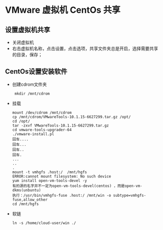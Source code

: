 # VMware 虚拟机 CentOs 共享

##  设置虚拟机共享

* 关闭虚拟机
* 右击虚拟机名称，点击设置，点击选项，共享文件夹总是开启，选择需要共享的目录，保存；

## CentOs设置安装软件

* 创建cdrom文件夹

  ````
   mkdir /mnt/cdrom
  ````

* 挂载

  ````
  mount /dev/cdrom /mnt/cdrom
  cp /mnt/cdrom/VMwareTools-10.1.15-6627299.tar.gz /opt/
  cd /opt/
  tar -zxvf VMwareTools-10.1.15-6627299.tar.gz
  cd vmware-tools-upgrader-64
  ./vmware-install.pl
  回车....
  回车...
  回车..
  回车.
  ...
  ..
  .
  mount -t vmhgfs .host:/  /mnt/hgfs
  ERROR:cannot mount filesystem: No such device
  yum install open-vm-tools-devel -y
  有的源的名字并不一定为open-vm-tools-devel(centos) ，而是open-vm-dkms(unbuntu)
  执行：/usr/bin/vmhgfs-fuse .host:/ /mnt/win -o subtype=vmhgfs-fuse,allow_other
  cd /mnt/hgfs
  ````

* 软链

  ````
  ln -s /home/cloud-user/win ./
  ````
